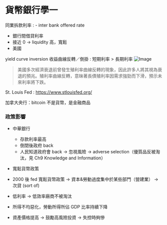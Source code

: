 # 貨幣銀行學一

同業拆款利率
: - inter bank offered rate
  - 銀行間借貸利率
  - 接近 0 → liquidity 高，寬鬆
  - 美國

yield curve inversion 收益曲線反轉／倒掛 
: 短期利率 > 長期利率
  ![Image](https://i.imgur.com/oDX1zQy.png)
  > 美國多次經濟衰退前曾發生殖利率曲線反轉的現象，因此許多人將其視為衰退的預兆。殖利率曲線反轉，意昧著長債殖利率因需求強勁而下滑，預示未來利率將下跌。

St. Louis Fed
: https://www.stlouisfed.org/

加拿大央行：bitcoin 不是貨幣，是金融商品

### 政策影響
- 中華銀行
  - 存款利率最高
  - 倒閉後政府 back
  - 人民知道政府會 back → 忽視風險 → adverse selection（優質品反被淘汰，見 Ch9 Knowledge and Information）

- 寬鬆貨幣政策
- 2000 後 fed 寬鬆貨幣政策 → 資本&勞動過度集中於某些部門（營建業） → 次貸 (sort of)
- 低利率 → 低效率廠商不被淘汰
- 所得不均惡化，勞動所得所佔 GDP 比率持續下降
- 資產價格提高 → 鼓勵高風險投資 → 失控時夠慘